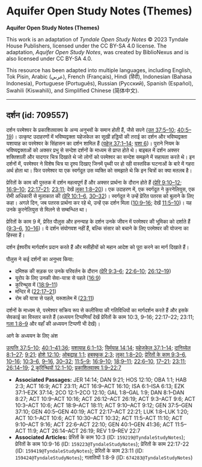 # Aquifer Open Study Notes (Themes)

**Aquifer Open Study Notes (Themes)**

This work is an adaptation of *Tyndale Open Study Notes* © 2023 Tyndale House Publishers, licensed under the CC BY\-SA 4\.0 license. The adaptation, *Aquifer Open Study Notes*, was created by BiblioNexus and is also licensed under CC BY\-SA 4\.0\.

This resource has been adapted into multiple languages, including English, Tok Pisin, Arabic (عربي), French (Français), Hindi (हिंदी), Indonesian (Bahasa Indonesia), Portuguese (Português), Russian (Русский), Spanish (Español), Swahili (Kiswahili), and Simplified Chinese (简体中文).



--------------------------------

## दर्शन (id: 709557)

दर्शन परमेश्वर के प्रकाशितवाक्य के अन्य अनुभवों के समान होती हैं, जैसे सपने ([उत 37:5–10](https://ref.ly/Gen37:5-Gen37:10); [40:5–19](https://ref.ly/Gen40:5-Gen40:19))। उत्कृष्ट उदाहरणों में भविष्यद्वक्ता यहेजकेल का सूखी हड्डियों की तराई का दर्शन और भविष्यद्वक्ता यशायाह का परमेश्वर के सिंहासन का दर्शन शामिल हैं ([यहेज 37:1–14](https://ref.ly/Ezek37:1-Ezek37:14); [यशा 6](https://ref.ly/Isa6:1-Isa6:13))। पुराने नियम के भविष्यद्वक्ताओं को अक्सर प्रभु से सन्देश दर्शनों के माध्यम से प्राप्त होते थे। बाइबल में दर्शन अक्सर शक्तिशाली और यादगार चित्र दिखाते थे जो लोगों को परमेश्वर का सन्देश समझने में सहायता करते थे। इन दर्शनों में, परमेश्वर ने विशेष चित्र या दृश्य दिखाए जिनमें पृथ्वी पर हो रही वास्तविक घटनाओं के बारे में गहरा अर्थ होता था। फिर परमेश्वर या एक स्वर्गदूत उस व्यक्ति को समझाते थे कि इन चित्रों का क्या मतलब है।

प्रेरितों के काम की पुस्तक में दर्शन महत्वपूर्ण हैं और अक्सर प्रार्थना के दौरान होते हैं ([प्रेरि 9:10–12](https://ref.ly/Acts9:10-Acts9:12); [16:9–10](https://ref.ly/Acts16:9); [22:17–21](https://ref.ly/Acts22:17-Acts22:21); [23:11](https://ref.ly/Acts23:11); देखें [लूका 1:8–20](https://ref.ly/Luke1:8-Luke1:20))। एक उदाहरण में, एक स्वर्गदूत ने कुरनेलियुस, एक रोमी अधिकारी से मुलाकात की ([प्रेरि 10:1–6](https://ref.ly/Acts10:1-Acts10:6), [30–32](https://ref.ly/Acts10:30-Acts10:32))। स्वर्गदूत ने उन्हें प्रेरित पतरस को बुलाने के लिए कहा। अगले दिन, जब पतरस प्रार्थना कर रहे थे, उन्हें एक दर्शन मिला ([10:9–16](https://ref.ly/Acts10:9-Acts10:16); देखें [11:5–10](https://ref.ly/Acts11:5-Acts11:10))। यह उनके कुरनेलियुस से मिलने से सम्बन्धित था।

प्रेरितों के काम 9 में, प्रेरित पौलुस और हनन्याह के दर्शन उनके जीवन में परमेश्वर की भूमिका को दर्शाते हैं ([9:3–6](https://ref.ly/Acts9:3-Acts9:6), [10–16](https://ref.ly/Acts9:10-Acts9:16))। ये दर्शन संयोगवश नहीं हैं, बल्कि संसार को बचाने के लिए परमेश्वर की योजना का हिस्सा हैं।

दर्शन ईश्वरीय मार्गदर्शन प्रदान करते हैं और मसीहीयों को महान आदेश को पूरा करने का मार्ग दिखाते हैं।

पौलुस ने कई दर्शनों का अनुभव किया:

* दमिश्क की सड़क पर उनके परिवर्तन के दौरान ([प्रेरि 9:3–6](https://ref.ly/Acts9:3-Acts9:6); [22:6–10](https://ref.ly/Acts22:6-Acts22:10); [26:12–19](https://ref.ly/Acts26:12-Acts26:19))
* यूरोप के लिए उनकी सेवा\-यात्रा से पहले ([16:9](https://ref.ly/Acts16:9))
* कुरिन्थुस में ([18:9–11](https://ref.ly/Acts18:9-Acts18:11))
* मन्दिर में ([22:17–21](https://ref.ly/Acts22:17-Acts22:21))
* रोम की यात्रा से पहले, यरूशलेम में ([23:11](https://ref.ly/Acts23:11))

दर्शनों के माध्यम से, परमेश्वर सक्रिय रूप से कलीसिया की गतिविधियों का मार्गदर्शन करते हैं और इसके सेवकाई का विस्तार करते हैं (अध्ययन टिप्पणियाँ देखें प्रेरितों के काम 10:3, 9–16; 22:17–22; 23:11; [गला 1:8–9](https://ref.ly/Gal1:8-Gal1:9) और वहाँ की अध्ययन टिप्पणी भी देखें)।

आगे के अध्ययन के लिए अंश

[उत्पत्ति 37:5–10](https://ref.ly/Gen37:5-Gen37:10); [40:1–41:36](https://ref.ly/Gen40:1-Gen41:36); [यशायाह 6:1–13](https://ref.ly/Isa6:1-Isa6:13); [यिर्मयाह 14:14](https://ref.ly/Jer14:14); [यहेजकेल 37:1–14](https://ref.ly/Ezek37:1-Ezek37:14); [दानिय्येल 8:1–27](https://ref.ly/Dan8:1-Dan8:27); [9:21](https://ref.ly/Dan9:21); [होशे 12:10](https://ref.ly/Hos12:10); [ओबद्याह 1:1](https://ref.ly/Obad1:1); [हबक्कूक 2:3](https://ref.ly/Hab2:3); [लूका 1:8–20](https://ref.ly/Luke1:8-Luke1:20); [प्रेरितों के काम 9:3–6](https://ref.ly/Acts9:3-Acts9:6), [10–16](https://ref.ly/Acts9:10-Acts9:16); [10:3–6](https://ref.ly/Acts10:3-Acts10:6), [9–16](https://ref.ly/Acts10:9-Acts10:16), [30–32](https://ref.ly/Acts10:30-Acts10:32); [11:5–9](https://ref.ly/Acts11:5-Acts11:9); [16:9–10](https://ref.ly/Acts16:9-Acts16:10); [18:9–11](https://ref.ly/Acts18:9-Acts18:11); [22:6–10](https://ref.ly/Acts22:6-Acts22:10), [17–21](https://ref.ly/Acts22:17-Acts22:21); [23:11](https://ref.ly/Acts23:11); [26:14–19](https://ref.ly/Acts26:14-Acts26:19); [2 कुरिन्थियों 12:1–10](https://ref.ly/2Cor12:1-2Cor12:10); [प्रकाशितवाक्य 1:9–22:7](https://ref.ly/Rev1:9-Rev22:7)

* **Associated Passages:** JER 14:14; DAN 9:21; HOS 12:10; OBA 1:1; HAB 2:3; ACT 16:9; ACT 23:11; ACT 16:9–ACT 16:10; ISA 6:1–ISA 6:13; EZK 37:1–EZK 37:14; 2CO 12:1–2CO 12:10; GAL 1:8–GAL 1:9; DAN 8:1–DAN 8:27; ACT 10:9–ACT 10:16; ACT 26:12–ACT 26:19; ACT 9:3–ACT 9:6; ACT 10:3–ACT 10:6; ACT 18:9–ACT 18:11; ACT 9:10–ACT 9:12; GEN 37:5–GEN 37:10; GEN 40:5–GEN 40:19; ACT 22:17–ACT 22:21; LUK 1:8–LUK 1:20; ACT 10:1–ACT 10:6; ACT 10:30–ACT 10:32; ACT 11:5–ACT 11:10; ACT 9:10–ACT 9:16; ACT 22:6–ACT 22:10; GEN 40:1–GEN 41:36; ACT 11:5–ACT 11:9; ACT 26:14–ACT 26:19; REV 1:9–REV 22:7
* **Associated Articles:** प्रेरितों के काम 10:3 (ID: `159219@TyndaleStudyNotes`); प्रेरितों के काम 10:9-16 (ID: `159223@TyndaleStudyNotes`); प्रेरितों के काम 22:17-22 (ID: `159419@TyndaleStudyNotes`); प्रेरितों के काम 23:11 (ID: `159424@TyndaleStudyNotes`); गलातियों 1:8-9 (ID: `674283@TyndaleStudyNotes`)

